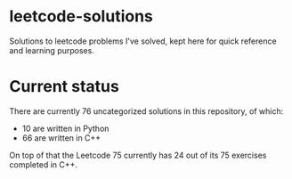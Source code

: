 # leetcode-solutions

Solutions to leetcode problems I've solved, kept here for quick reference and learning purposes.

# Current status

There are currently 76 uncategorized solutions in this repository, of which:

- 10 are written in Python
- 66 are written in C++

On top of that the Leetcode 75 currently has 24 out of its 75 exercises completed in C++.
